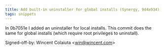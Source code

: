 ```yaml
---
title: Add built-in uninstaller for global installs (Synergy, 9d4a934)
tags: snippets
---
```


In 0b7051e I added an uninstaller for local installs. This commit does the same for global installs (which require root privileges to uninstall).

Signed-off-by: Wincent Colaiuta &lt;win@wincent.com&gt;
